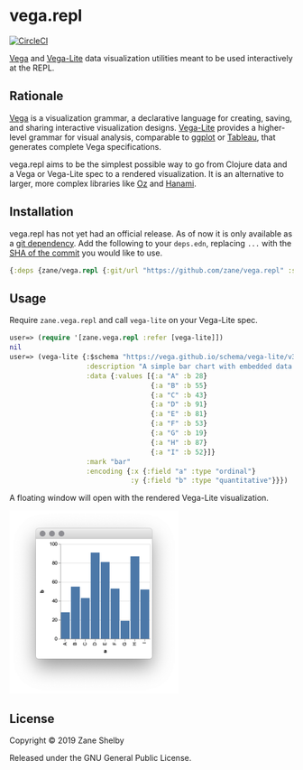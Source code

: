 # vega.repl

[![CircleCI](https://circleci.com/gh/zane/vega.repl.svg?style=shield)](https://circleci.com/gh/zane/vega.repl)

[Vega](https://vega.github.io/vega/) and [Vega-Lite](https://vega.github.io/vega-lite/) data visualization utilities meant to be used interactively at the REPL.

## Rationale

[Vega](https://vega.github.io/vega/) is a visualization grammar, a declarative language for creating, saving, and sharing interactive visualization designs. [Vega-Lite](https://vega.github.io/vega-lite/) provides a higher-level grammar for visual analysis, comparable to [ggplot](https://ggplot2.tidyverse.org/) or [Tableau](https://www.tableau.com/), that generates complete Vega specifications.

vega.repl aims to be the simplest possible way to go from Clojure data and a Vega or Vega-Lite spec to a rendered visualization. It is an alternative to larger, more complex libraries like [Oz](https://github.com/metasoarous/oz) and [Hanami](https://github.com/jsa-aerial/hanami).

## Installation

vega.repl has not yet had an official release. As of now it is only available as a [git dependency](https://clojure.org/guides/deps_and_cli#_using_git_libraries). Add the following to your `deps.edn`, replacing `...` with the [SHA of the commit](https://help.github.com/en/articles/github-glossary#commit) you would like to use.

```clojure
{:deps {zane/vega.repl {:git/url "https://github.com/zane/vega.repl" :sha "..."}}}
```

## Usage

Require `zane.vega.repl` and call `vega-lite` on your Vega-Lite spec.

```clojure
user=> (require '[zane.vega.repl :refer [vega-lite]])
nil
user=> (vega-lite {:$schema "https://vega.github.io/schema/vega-lite/v3.json"
                   :description "A simple bar chart with embedded data."
                   :data {:values [{:a "A" :b 28}
                                   {:a "B" :b 55}
                                   {:a "C" :b 43}
                                   {:a "D" :b 91}
                                   {:a "E" :b 81}
                                   {:a "F" :b 53}
                                   {:a "G" :b 19}
                                   {:a "H" :b 87}
                                   {:a "I" :b 52}]}
                   :mark "bar"
                   :encoding {:x {:field "a" :type "ordinal"}
                              :y {:field "b" :type "quantitative"}}})
```

A floating window will open with the rendered Vega-Lite visualization.

<img src="docs/example.png" width="300" />

## License

Copyright © 2019 Zane Shelby

Released under the GNU General Public License.
